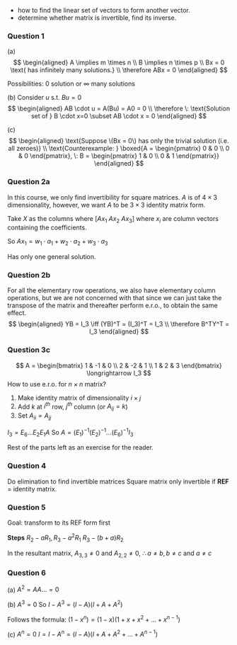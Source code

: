 - how to find the linear set of vectors to form another vector.
- determine whether matrix is invertible, find its inverse.

### Question 1
(a)
$$
\begin{aligned}
A \implies m \times n \\
B \implies n \times p \\
Bx = 0 \text{  has infinitely many solutions.} \\
\therefore ABx = 0
\end{aligned}
$$

Possibilities: 0 solution or $\infty$ many solutions

(b)
Consider $u$ s.t. $Bu = 0$
$$
\begin{aligned}
AB \cdot u = A(Bu) = A0 = 0 \\
\therefore \: \text{Solution set of } B \cdot x=0 \subset AB \cdot x = 0
\end{aligned}
$$

(c)
$$
\begin{aligned}
\text{Suppose \(Bx = 0\) has only the trivial solution (i.e. all zeroes)} \\
\text{Counterexample: } \boxed{A = \begin{pmatrix} 0 & 0 \\ 0 & 0 \end{pmatrix}, \: B = \begin{pmatrix} 1 & 0 \\ 0 & 1 \end{pmatrix}}
\end{aligned}
$$


### Question 2a
In this course, we only find invertibility for square matrices.
$A$ is of $4 \times 3$ dimensionality, however, we want $A$ to be $3 \times 3$ identity matrix form.

Take $X$ as the columns where $[Ax_1 \: Ax_2 \: Ax_3]$ where $x_i$ are column vectors containing the coefficients.

So $Ax_1 = w_1 \cdot a_1 + w_2 \cdot a_2 + w_3 \cdot a_3$

Has only one general solution.

### Question 2b
For all the elementary row operations, we also have elementary column operations, but we are not concerned with that since we can just take the transpose of the matrix and thereafter perform e.r.o., to obtain the same effect.
$$
\begin{aligned}
YB = I_3 \iff (YB)^T = (I_3)^T = I_3 \\
\therefore B^TY^T = I_3
\end{aligned}
$$


### Question 3c
$$
A = \begin{bmatrix} 1 & -1 & 0 \\ 2 & -2 & 1 \\ 1 & 2 & 3 \end{bmatrix} \longrightarrow I_3
$$
How to use e.r.o. for $n \times n$ matrix?
1. Make identity matrix of dimensionality $i \times j$
2. Add $k$ at $i^{th}$ row, $j^{th}$ column (or $A_{ij} = k$)
3. Set $A_{ii} = A_{jj}$

$I_3 = E_6 \ldots E_2 E_1 A$
So $A = (E_1)^{-1}(E_2)^{-1} \ldots (E_6)^{-1}I_3$


Rest of the parts left as an exercise for the reader.

### Question 4
Do elimination to find invertible matrices
Square matrix only invertible if **REF** = identity matrix.

### Question 5
Goal: transform to its REF form first

**Steps**
$R_2 - aR_1, R_3 - a^2R_1$
$R_3 - (b + a)R_2$

In the resultant matrix, $A_{3,3} \neq 0$  and $A_{2, 2} \neq 0$, $\therefore a \neq b, b \neq c \text{ and } a \neq c$

### Question 6
(a) $A^2 = AA \ldots = 0$

(b) $A^3 = 0$
So $I - A^3 = (I - A)(I + A + A^2)$

Follows the formula: $(1- x^n) = (1 - x)(1+ x + x^2 + \ldots + x^{n-1})$ 

(c) $A^n = 0$
$I = I - A^n = (I - A)(I + A + A^2 + \ldots + A^{n-1})$